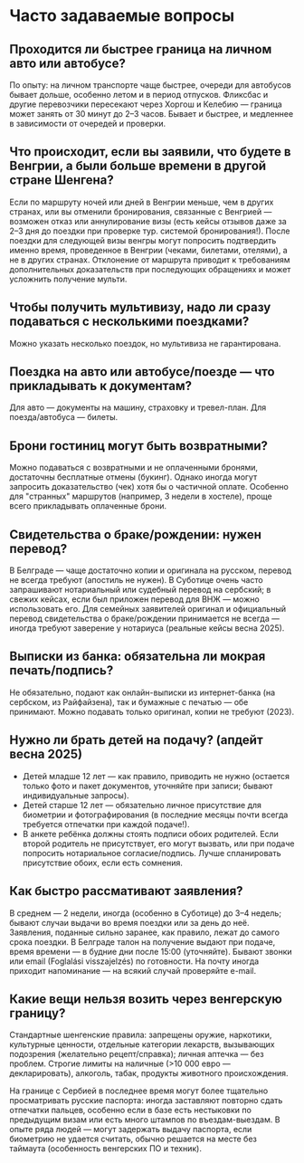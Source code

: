 # Часто задаваемые вопросы

## Проходится ли быстрее граница на личном авто или автобусе?

По опыту: на личном транспорте чаще быстрее, очереди для автобусов бывает дольше, особенно летом и в период отпусков. Фликсбас и другие перевозчики пересекают через Хоргош и Келебию — граница может занять от 30 минут до 2–3 часов. Бывает и быстрее, и медленнее в зависимости от очередей и проверки.

## Что происходит, если вы заявили, что будете в Венгрии, а были больше времени в другой стране Шенгена?

Если по маршруту ночей или дней в Венгрии меньше, чем в других странах, или вы отменили бронирования, связанные с Венгрией — возможен отказ или аннулирование визы (есть кейсы отзывов даже за 2–3 дня до поездки при проверке тур. системой бронирования!). После поездки для следующей визы венгры могут попросить подтвердить именно время, проведенное в Венгрии (чеками, билетами, отелями), а не в других странах. Отклонение от маршрута приводит к требованиям дополнительных доказательств при последующих обращениях и может усложнить получение мульти.

## Чтобы получить мультивизу, надо ли сразу подаваться с несколькими поездками?

Можно указать несколько поездок, но мультивиза не гарантирована.

## Поездка на авто или автобусе/поезде — что прикладывать к документам?

Для авто — документы на машину, страховку и тревел-план. Для поезда/автобуса — билеты.

## Брони гостиниц могут быть возвратными?

Можно подаваться с возвратными и не оплаченными бронями, достаточны бесплатные отмены (букинг). Однако иногда могут запросить доказательство (чек) хотя бы о частичной оплате. Особенно для "странных" маршрутов (например, 3 недели в хостеле), проще всего прикладывать оплаченные брони.

## Свидетельства о браке/рождении: нужен перевод?

В Белграде — чаще достаточно копии и оригинала на русском, перевод не всегда требуют (апостиль не нужен). В Суботице очень часто запрашивают нотариальный или судебный перевод на сербский; в свежих кейсах, если был приложен перевод для ВНЖ — можно использовать его. Для семейных заявителей оригинал и официальный перевод свидетельства о браке/рождении принимается не всегда — иногда требуют заверение у нотариуса (реальные кейсы весна 2025).

## Выписки из банка: обязательна ли мокрая печать/подпись?

Не обязательно, подают как онлайн-выписки из интернет-банка (на сербском, из Райфайзена), так и бумажные с печатью — обе принимают. Можно подавать только оригинал, копии не требуют (2023).

## Нужно ли брать детей на подачу? (апдейт весна 2025)

- Детей младше 12 лет — как правило, приводить не нужно (остается только фото и пакет документов, уточняйте при записи; бывают индивидуальные запросы).
- Детей старше 12 лет — обязательно личное присутствие для биометрии и фотографирования (в последние месяцы почти всегда требуется отпечатки при каждой подаче!).
- В анкете ребёнка должны стоять подписи обоих родителей. Если второй родитель не присутствует, его могут вызвать, или при подаче попросить нотариальное согласие/подпись. Лучше спланировать присутствие обоих, если есть сомнения.

## Как быстро рассмативают заявления?

В среднем — 2 недели, иногда (особенно в Суботице) до 3–4 недель; бывают случаи выдачи во время поездки или за день до неё. Заявления, поданные сильно заранее, как правило, лежат до самого срока поездки. В Белграде талон на получение выдают при подаче, время времени — в будние дни после 15:00 (уточняйте). Бывают звонки или email (Foglalási visszajelzés) по готовности. На почту иногда приходит напоминание — на всякий случай проверяйте e-mail.

## Какие вещи нельзя возить через венгерскую границу?

Стандартные шенгенские правила: запрещены оружие, наркотики, культурные ценности, отдельные категории лекарств, вызывающих подозрения (желательно рецепт/справка); личная аптечка — без проблем. Строгие лимиты на наличные (>10 000 евро — декларировать), алкоголь, табак, продукты животного происхождения.

На границе с Сербией в последнее время могут более тщательно просматривать русские паспорта: иногда заставляют повторно сдать отпечатки пальцев, особенно если в базе есть нестыковки по предыдущим визам или есть много штампов по въездам-выездам. В опыте ряда людей — могут задержать выдачу паспорта, если биометрию не удается считать, обычно решается на месте без таймаута (особенность венгерских ПО и техник).
